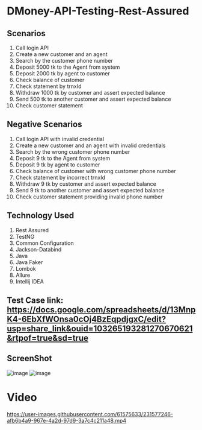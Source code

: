 # DMoney-API-Testing-Rest-Assured

## Scenarios
  1. Call login API
  2. Create a new customer and an agent
  3. Search by the customer phone number
  4. Deposit 5000 tk to the Agent from system
  5. Deposit 2000 tk by agent to customer 
  6. Check balance of customer
  7. Check statement by trnxId 
  8. Withdraw 1000 tk by customer and assert expected balance
  9. Send 500 tk to another customer and assert expected balance
  10. Check customer statement
  
## Negative Scenarios
  1. Call login API with invalid credential
  2. Create a new customer and an agent with invalid credentials
  3. Search by the wrong customer phone number
  4. Deposit 9 tk to the Agent from system
  5. Deposit 9 tk by agent to customer 
  6. Check balance of customer with wrong customer phone number
  7. Check statement by incorrect trnxId 
  8. Withdraw 9 tk by customer and assert expected balance
  9. Send 9 tk to another customer and assert expected balance
  10. Check customer statement providing invalid phone number
  
## Technology Used
  1. Rest Assured
  2. TestNG
  3. Common Configuration
  4. Jackson-Databind
  5. Java
  6. Java Faker
  7. Lombok
  8. Allure 
  9. Intellij IDEA
  
## Test Case link: https://docs.google.com/spreadsheets/d/13MnpK4-6EbXfWOnsa0cOj4BzEqpdjgxC/edit?usp=share_link&ouid=103265193281270670621&rtpof=true&sd=true

## ScreenShot
![image](https://user-images.githubusercontent.com/61575633/231577002-4dc0d9ae-eda4-4c93-80d4-72ea20678d87.png)
![image](https://user-images.githubusercontent.com/61575633/231577115-9a46b832-8c22-4115-a043-1471093e7222.png)

# Video
https://user-images.githubusercontent.com/61575633/231577246-afb6b4a9-967e-4a2d-97d9-3a7c4c211a48.mp4



